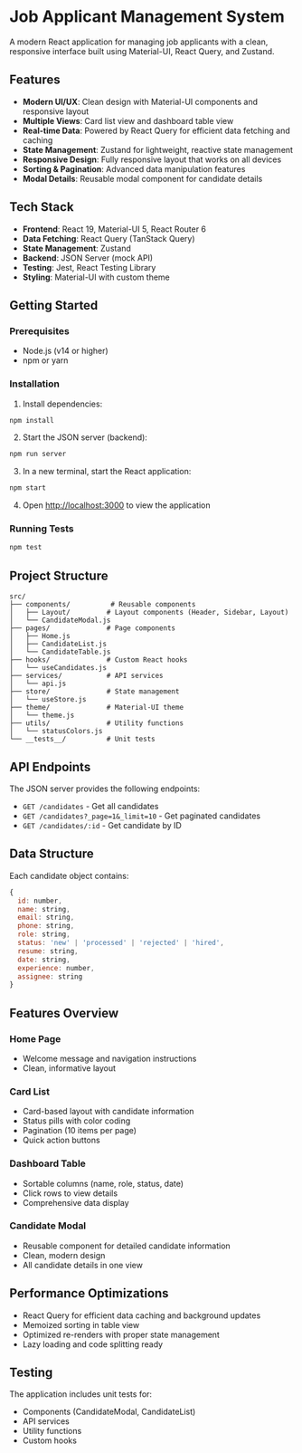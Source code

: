 # Job Applicant Management System

A modern React application for managing job applicants with a clean, responsive interface built using Material-UI, React Query, and Zustand.

## Features

- **Modern UI/UX**: Clean design with Material-UI components and responsive layout
- **Multiple Views**: Card list view and dashboard table view
- **Real-time Data**: Powered by React Query for efficient data fetching and caching
- **State Management**: Zustand for lightweight, reactive state management
- **Responsive Design**: Fully responsive layout that works on all devices
- **Sorting & Pagination**: Advanced data manipulation features
- **Modal Details**: Reusable modal component for candidate details

## Tech Stack

- **Frontend**: React 19, Material-UI 5, React Router 6
- **Data Fetching**: React Query (TanStack Query)
- **State Management**: Zustand
- **Backend**: JSON Server (mock API)
- **Testing**: Jest, React Testing Library
- **Styling**: Material-UI with custom theme

## Getting Started

### Prerequisites

- Node.js (v14 or higher)
- npm or yarn

### Installation

1. Install dependencies:
```bash
npm install
```

2. Start the JSON server (backend):
```bash
npm run server
```

3. In a new terminal, start the React application:
```bash
npm start
```

4. Open [http://localhost:3000](http://localhost:3000) to view the application

### Running Tests

```bash
npm test
```

## Project Structure

```
src/
├── components/          # Reusable components
│   ├── Layout/         # Layout components (Header, Sidebar, Layout)
│   └── CandidateModal.js
├── pages/              # Page components
│   ├── Home.js
│   ├── CandidateList.js
│   └── CandidateTable.js
├── hooks/              # Custom React hooks
│   └── useCandidates.js
├── services/           # API services
│   └── api.js
├── store/              # State management
│   └── useStore.js
├── theme/              # Material-UI theme
│   └── theme.js
├── utils/              # Utility functions
│   └── statusColors.js
└── __tests__/          # Unit tests
```

## API Endpoints

The JSON server provides the following endpoints:

- `GET /candidates` - Get all candidates
- `GET /candidates?_page=1&_limit=10` - Get paginated candidates
- `GET /candidates/:id` - Get candidate by ID

## Data Structure

Each candidate object contains:

```javascript
{
  id: number,
  name: string,
  email: string,
  phone: string,
  role: string,
  status: 'new' | 'processed' | 'rejected' | 'hired',
  resume: string,
  date: string,
  experience: number,
  assignee: string
}
```

## Features Overview

### Home Page
- Welcome message and navigation instructions
- Clean, informative layout

### Card List
- Card-based layout with candidate information
- Status pills with color coding
- Pagination (10 items per page)
- Quick action buttons

### Dashboard Table
- Sortable columns (name, role, status, date)
- Click rows to view details
- Comprehensive data display

### Candidate Modal
- Reusable component for detailed candidate information
- Clean, modern design
- All candidate details in one view

## Performance Optimizations

- React Query for efficient data caching and background updates
- Memoized sorting in table view
- Optimized re-renders with proper state management
- Lazy loading and code splitting ready

## Testing

The application includes unit tests for:
- Components (CandidateModal, CandidateList)
- API services
- Utility functions
- Custom hooks